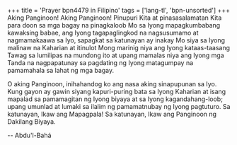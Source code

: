 +++
title = 'Prayer bpn4479 in Filipino'
tags = ['lang-tl', 'bpn-unsorted']
+++
Aking Panginoon! Aking Panginoon! Pinupuri Kita at pinasasalamatan Kita para doon sa mga bagay na pinagkaloob Mo sa Iyong mapagkumbabang kawaksing babae, ang Iyong tagapaglingkod na nagsusumamo at nagmamakaawa sa Iyo, sapagkat sa katunayan ay inakay Mo siya sa Iyong malinaw na Kaharian at itinulot Mong marinig niya ang Iyong kataas-taasang Tawag sa lumilipas na mundong ito at upang mamalas niya ang Iyong mga Tanda na nagpapatunay sa pagdating ng Iyong matagumpay na pamamahala sa lahat ng mga bagay.

O aking Panginoon, inihahandog ko ang nasa aking sinapupunan sa Iyo. Kung gayon ay gawin siyang kapuri-puring bata sa Iyong Kaharian at isang mapalad sa pamamagitan ng Iyong biyaya at sa Iyong kagandahang-loob; upang umunlad at lumaki sa ilalim ng pamamatnubay ng Iyong pagtuturo. Sa katunayan, Ikaw ang Mapagpala! Sa katunayan, Ikaw ang Panginoon ng Dakilang Biyaya.

-- Abdu'l-Bahá
